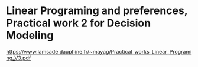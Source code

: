 # Linear Programing and preferences, Practical work 2 for Decision Modeling
https://www.lamsade.dauphine.fr/~mayag/Practical_works_Linear_Programing_V3.pdf
